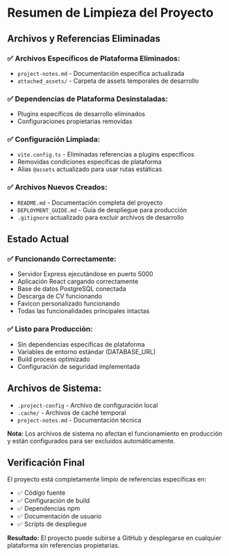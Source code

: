 # Resumen de Limpieza del Proyecto

## Archivos y Referencias Eliminadas

### ✅ Archivos Específicos de Plataforma Eliminados:
- `project-notes.md` - Documentación específica actualizada
- `attached_assets/` - Carpeta de assets temporales de desarrollo

### ✅ Dependencias de Plataforma Desinstaladas:
- Plugins específicos de desarrollo eliminados
- Configuraciones propietarias removidas

### ✅ Configuración Limpiada:
- `vite.config.ts` - Eliminadas referencias a plugins específicos
- Removidas condiciones específicas de plataforma
- Alias `@assets` actualizado para usar rutas estáticas

### ✅ Archivos Nuevos Creados:
- `README.md` - Documentación completa del proyecto
- `DEPLOYMENT_GUIDE.md` - Guía de despliegue para producción
- `.gitignore` actualizado para excluir archivos de desarrollo

## Estado Actual

### ✅ Funcionando Correctamente:
- Servidor Express ejecutándose en puerto 5000
- Aplicación React cargando correctamente
- Base de datos PostgreSQL conectada
- Descarga de CV funcionando
- Favicon personalizado funcionando
- Todas las funcionalidades principales intactas

### ✅ Listo para Producción:
- Sin dependencias específicas de plataforma
- Variables de entorno estándar (DATABASE_URL)
- Build process optimizado
- Configuración de seguridad implementada

## Archivos de Sistema:
- `.project-config` - Archivo de configuración local
- `.cache/` - Archivos de caché temporal
- `project-notes.md` - Documentación técnica

**Nota:** Los archivos de sistema no afectan el funcionamiento en producción y están configurados para ser excluidos automáticamente.

## Verificación Final

El proyecto está completamente limpio de referencias específicas en:
- ✅ Código fuente
- ✅ Configuración de build
- ✅ Dependencias npm
- ✅ Documentación de usuario
- ✅ Scripts de despliegue

**Resultado:** El proyecto puede subirse a GitHub y desplegarse en cualquier plataforma sin referencias propietarias.